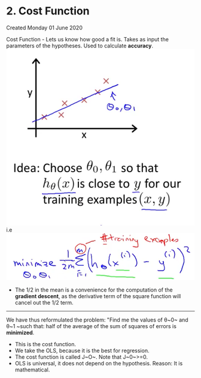 # 2. Cost Function
Created Monday 01 June 2020
 
Cost Function - Lets us know how good a fit is. Takes as input the parameters of the hypotheses. Used to calculate **accuracy**.
![](./2._Cost_Function/pasted_image.png) i.e 
![](./2._Cost_Function/pasted_image003.png)

* The 1/2 in the mean is a convenience for the computation of the **gradient descent**, as the derivative term of the square function will cancel out the 1/2 term.


*****

We have thus reformulated the problem:
"Find me the values of θ~0~ and θ~1 ~such that: half of the average of the sum of squares of errors is **minimized**.

* This is the cost function.
* We take the OLS, because it is the best for regression. 
* The cost function is called J~O~. Note that J~0~>=0.
* OLS is universal, it does not depend on the hypothesis. Reason: It is mathematical.


